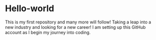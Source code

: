 # Hello-world
This is my first repository and many more will follow!
Taking a leap into a new industry and looking for a new career!
I am setting up this GitHub account as I begin my journey into coding.
